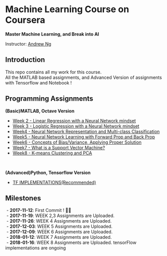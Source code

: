 # Machine Learning Course on Coursera

**Master Machine Learning, and Break into AI**

Instructor: [Andrew Ng](http://www.andrewng.org/)

## Introduction

This repo contains all my work for this course. </br>
All the MATLAB based assignments, and Advanced Version of assignments with Tensorflow and Notebook ! </br>

## Programming Assignments

**(Basic)MATLAB, Octave Version**

  - [Week 2 - Linear Regression with a Neural Network mindset](https://github.com/gicheonkang/deep-learning-coursera/tree/master/week2)
  - [Week 3 - Logistic Regression with a Neural Network mindset](https://github.com/gicheonkang/deep-learning-coursera/tree/master/week3) </br>
  - [Week4 - Neural Network Representation and Multi-class Classification](https://github.com/gicheonkang/machine-learning-coursera/tree/master/week4)
  - [Week5 - Neural Network Learning with Forward Prop and Back Prop](https://github.com/gicheonkang/machine-learning-coursera/tree/master/week5) </br>
  - [Week6 - Concepts of Bias/Variance, Applying Proper Solution](https://github.com/gicheonkang/machine-learning-coursera/tree/master/week6) </br>
  - [Week7 - What is a Support Vector Machine?](https://github.com/gicheonkang/machine-learning-coursera/tree/master/week7)
  - [Week8 - K-means Clustering and PCA](https://github.com/gicheonkang/machine-learning-coursera/tree/master/week8)
 
 </br>

**(Advanced)Python, Tensorflow Version**
  
  - [TF IMPLEMENTATIONS(Recommended)](https://github.com/gicheonkang/machine-learning-coursera/tree/master/tf_implementation)
  



## Milestones

  - **2017-11-12**: First Commit ! ✌🏻 </br>
  - **2017-11-19**: WEEK 2,3 Assignments are Uploaded.</br>
  - **2017-11-26**: WEEK 4 Assignments are Uploaded.</br>
  - **2017-12-03**: WEEK 5 Assignments are Uploaded.</br>
  - **2017-12-09**: WEEK 6 Assignments are Uploaded.</br>
  - **2018-01-12**: WEEK 7 Assignments are Uploaded.</br>
  - **2018-01-16**: WEEK 8 Assignments are Uploaded. tensorFlow implementations are ongoing</br>


